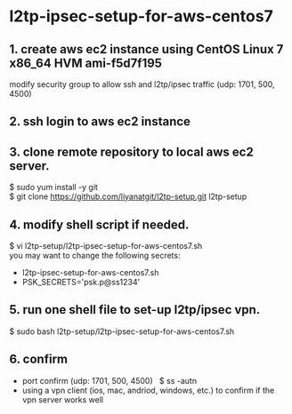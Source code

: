 # l2tp-ipsec-setup-for-aws-centos7

## 1. create aws ec2 instance using CentOS Linux 7 x86_64 HVM ami-f5d7f195
  modify security group to allow ssh and l2tp/ipsec traffic (udp:  1701, 500, 4500)
  
## 2. ssh login to aws ec2 instance

## 3. clone remote repository to local aws ec2 server.
 $ sudo yum install -y git  
 $ git clone https://github.com/liyanatgit/l2tp-setup.git l2tp-setup

## 4. modify shell script if needed.
 $ vi l2tp-setup/l2tp-ipsec-setup-for-aws-centos7.sh  
  you may want to change the following secrets:
   - l2tp-ipsec-setup-for-aws-centos7.sh  
   - PSK_SECRETS='psk.p@ss1234'  

## 5. run one shell file to set-up l2tp/ipsec vpn.
 $ sudo bash l2tp-setup/l2tp-ipsec-setup-for-aws-centos7.sh
 
## 6. confirm
 -  port confirm (udp: 1701, 500, 4500) 
    $ ss -autn
 -  using a vpn client (ios, mac, andriod, windows, etc.) to confirm if the vpn server works well 
